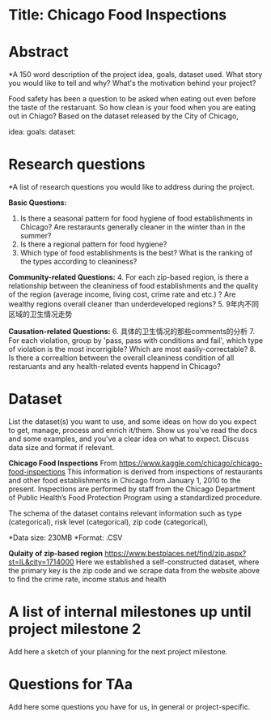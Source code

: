 # Title: Chicago Food Inspections

# Abstract
*A 150 word description of the project idea, goals, dataset used. What story you would like to tell and why? What's the motivation behind your project?

Food safety has been a question to be asked when eating out even before the taste of the restaruant. So how clean is your food when you are eating out in Chiago? Based on the dataset released by the City of Chicago, 


idea: 
goals: 
dataset: 

# Research questions
*A list of research questions you would like to address during the project.

**Basic Questions:**
1. Is there a seasonal pattern for food hygiene of food establishments in Chicago? Are restaraunts generally cleaner in the winter than in the summer?
2. Is there a regional pattern for food hygiene? 
3. Which type of food establishments is the best? What is the ranking of the types according to cleaniness?

**Community-related Questions:**
4. For each zip-based region, is there a relationship between the cleaniness of food establishments and the quality of the region (average income, living cost, crime rate and etc.) ? Are wealthy regions overall cleaner than underdeveloped regions?
5. 9年内不同区域的卫生情况走势

**Causation-related Questions:**
6. 具体的卫生情况的那些comments的分析
7. For each violation, group by 'pass, pass with conditions and fail', which type of violation is the most incorrigible? Which are most easily-correctable? 
8. Is there a correaltion between the overall cleaniness condition of all restaruants and any health-related events happend in Chicago?

# Dataset
List the dataset(s) you want to use, and some ideas on how do you expect to get, manage, process and enrich it/them. Show us you've read the docs and some examples, and you've a clear idea on what to expect. Discuss data size and format if relevant.

**Chicago Food Inspections**
From https://www.kaggle.com/chicago/chicago-food-inspections
This information is derived from inspections of restaurants and other food establishments in Chicago from January 1, 2010 to the present. Inspections are performed by staff from the Chicago Department of Public Health’s Food Protection Program using a standardized procedure. 

The schema of the dataset contains relevant information such as type (categorical), risk level (categorical), zip code (categorical), 

*Data size: 230MB
*Format: .CSV

**Qulaity of zip-based region**
https://www.bestplaces.net/find/zip.aspx?st=IL&city=1714000
Here we established a self-constructed dataset, where the primary key is the zip code and we scrape data from the website above to find the crime rate, income status and health 

# A list of internal milestones up until project milestone 2
Add here a sketch of your planning for the next project milestone.

# Questions for TAa
Add here some questions you have for us, in general or project-specific.
